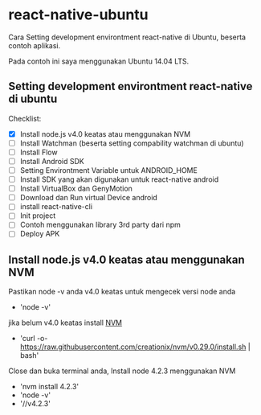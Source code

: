 # react-native-ubuntu
Cara Setting development environtment react-native di Ubuntu, beserta contoh aplikasi.

Pada contoh ini saya menggunakan Ubuntu 14.04 LTS.

## Setting development environtment react-native di ubuntu

Checklist:

- [x] Install node.js v4.0 keatas atau menggunakan NVM
- [ ] Install Watchman (beserta setting compability watchman di ubuntu)
- [ ] Install Flow
- [ ] Install Android SDK
- [ ] Setting Environtment Variable untuk ANDROID_HOME
- [ ] Install SDK yang akan digunakan untuk react-native android
- [ ] Install VirtualBox dan GenyMotion
- [ ] Download dan Run virtual Device android
- [ ] install react-native-cli
- [ ] Init project
- [ ] Contoh menggunakan library 3rd party dari npm
- [ ] Deploy APK

## Install node.js v4.0 keatas atau menggunakan NVM

Pastikan node -v anda v4.0 keatas
untuk mengecek versi node anda

- 'node -v'

jika belum v4.0 keatas install [NVM](https://github.com/creationix/nvm#installation)

- 'curl -o- https://raw.githubusercontent.com/creationix/nvm/v0.29.0/install.sh | bash'

Close dan buka terminal anda,
Install node 4.2.3 menggunakan NVM

- 'nvm install 4.2.3'
- 'node -v'
- '//v4.2.3'
